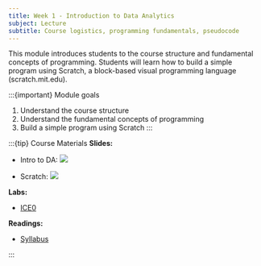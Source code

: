 ```yaml
---
title: Week 1 - Introduction to Data Analytics
subject: Lecture
subtitle: Course logistics, programming fundamentals, pseudocode
---
```


This module introduces students to the course structure and fundamental concepts of programming. Students will learn how to build a simple program using Scratch, a block-based visual programming language (scratch.mit.edu).

:::{important} Module goals
1. Understand the course structure
2. Understand the fundamental concepts of programming
3. Build a simple program using Scratch
:::

:::{tip} Course Materials 
**Slides:** 

* Intro to DA: [![](images/slides-pdf-blue-adobeacrobatreader)][pdf link1]

* Scratch: [![](images/slides-pdf-blue-adobeacrobatreader)][pdf link2]

**Labs:** 
* [ICE0](assets/ICE0.sb3)

**Readings:**
* [Syllabus](syllabus)
<!-- * [Course Tools](tools) -->
:::

[pdf link1]: https://khlee42.github.io/datahandling-content/slides/intro.pdf
[pdf link2]: https://khlee42.github.io/datahandling-content/slides/scratch.pdf